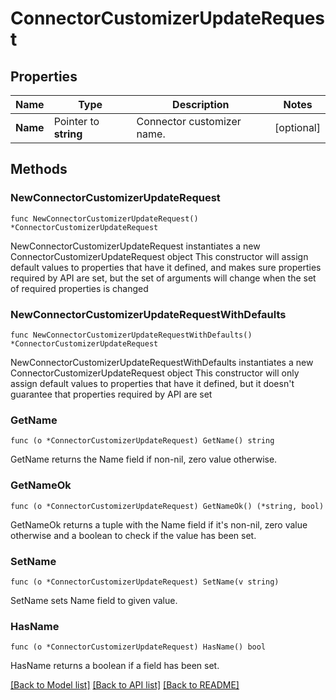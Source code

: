 # ConnectorCustomizerUpdateRequest

## Properties

Name | Type | Description | Notes
------------ | ------------- | ------------- | -------------
**Name** | Pointer to **string** | Connector customizer name. | [optional] 

## Methods

### NewConnectorCustomizerUpdateRequest

`func NewConnectorCustomizerUpdateRequest() *ConnectorCustomizerUpdateRequest`

NewConnectorCustomizerUpdateRequest instantiates a new ConnectorCustomizerUpdateRequest object
This constructor will assign default values to properties that have it defined,
and makes sure properties required by API are set, but the set of arguments
will change when the set of required properties is changed

### NewConnectorCustomizerUpdateRequestWithDefaults

`func NewConnectorCustomizerUpdateRequestWithDefaults() *ConnectorCustomizerUpdateRequest`

NewConnectorCustomizerUpdateRequestWithDefaults instantiates a new ConnectorCustomizerUpdateRequest object
This constructor will only assign default values to properties that have it defined,
but it doesn't guarantee that properties required by API are set

### GetName

`func (o *ConnectorCustomizerUpdateRequest) GetName() string`

GetName returns the Name field if non-nil, zero value otherwise.

### GetNameOk

`func (o *ConnectorCustomizerUpdateRequest) GetNameOk() (*string, bool)`

GetNameOk returns a tuple with the Name field if it's non-nil, zero value otherwise
and a boolean to check if the value has been set.

### SetName

`func (o *ConnectorCustomizerUpdateRequest) SetName(v string)`

SetName sets Name field to given value.

### HasName

`func (o *ConnectorCustomizerUpdateRequest) HasName() bool`

HasName returns a boolean if a field has been set.


[[Back to Model list]](../README.md#documentation-for-models) [[Back to API list]](../README.md#documentation-for-api-endpoints) [[Back to README]](../README.md)


